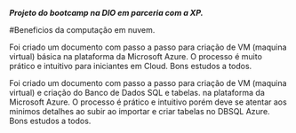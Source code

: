 ***Projeto do bootcamp na DIO em parceria com a XP.***

#Beneficios da computação em nuvem.

Foi criado um documento com passo a passo para criação de VM (maquina virtual) básica na plataforma da Microsoft Azure.
O processo é muito prático e intuitivo para iniciantes em Cloud.
Bons estudos a todos.

Foi criado um documento com passo a passo para criação de VM (maquina virtual) e criação do  Banco de Dados SQL e tabelas. na plataforma da Microsoft Azure.
O processo é prático e intuitivo porém deve se atentar aos minimos detalhes ao subir ao  importar e criar tabelas no DBSQL Azure.
Bons estudos a todos.
